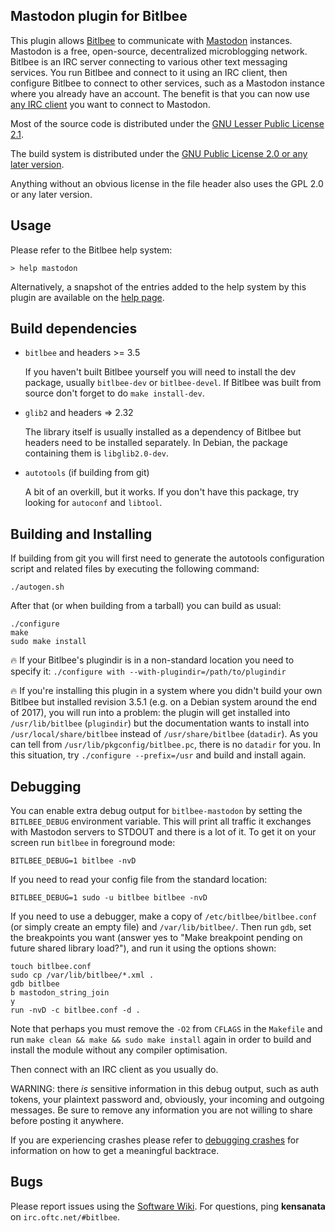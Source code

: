Mastodon plugin for Bitlbee
---------------------------

This plugin allows [Bitlbee](https://www.bitlbee.org/) to communicate
with [Mastodon](https://joinmastodon.org/) instances. Mastodon is a
free, open-source, decentralized microblogging network. Bitlbee is an
IRC server connecting to various other text messaging services. You
run Bitlbee and connect to it using an IRC client, then configure
Bitlbee to connect to other services, such as a Mastodon instance
where you already have an account. The benefit is that you can now use
[any IRC client](https://en.wikipedia.org/wiki/Comparison_of_Internet_Relay_Chat_clients)
you want to connect to Mastodon.

Most of the source code is distributed under the
[GNU Lesser Public License 2.1](https://www.gnu.org/licenses/old-licenses/lgpl-2.1.html#SEC1).

The build system is distributed under the 
[GNU Public License 2.0 or any later version](https://www.gnu.org/licenses/old-licenses/gpl-2.0.en.html#SEC1).

Anything without an obvious license in the file header also uses the
GPL 2.0 or any later version.

Usage
-----

Please refer to the Bitlbee help system:

```
> help mastodon
```

Alternatively, a snapshot of the entries added to the help system by
this plugin are available on the
[help page](https://alexschroeder.ch/cgit/bitlbee-mastodon/tree/doc/HELP.md#top).

Build dependencies
------------------

- `bitlbee` and headers >= 3.5

  If you haven't built Bitlbee yourself you will need to install the
  dev package, usually `bitlbee-dev` or `bitlbee-devel`. If Bitlbee
  was built from source don't forget to do `make install-dev`.

- `glib2` and headers => 2.32

  The library itself is usually installed as a dependency of Bitlbee
  but headers need to be installed separately. In Debian, the package
  containing them is `libglib2.0-dev`.

- `autotools` (if building from git)

  A bit of an overkill, but it works. If you don't have this package,
  try looking for `autoconf` and `libtool`.


Building and Installing
-----------------------

If building from git you will first need to generate the autotools
configuration script and related files by executing the following
command:

```
./autogen.sh
```

After that (or when building from a tarball) you can build as usual:

```
./configure
make
sudo make install
```

🔥 If your Bitlbee's plugindir is in a non-standard location you need to
specify it: `./configure with --with-plugindir=/path/to/plugindir`

🔥 If you're installing this plugin in a system where you didn't build
your own Bitlbee but installed revision 3.5.1 (e.g. on a Debian system
around the end of 2017), you will run into a problem: the plugin will
get installed into `/usr/lib/bitlbee` (`plugindir`) but the
documentation wants to install into `/usr/local/share/bitlbee` instead
of `/usr/share/bitlbee` (`datadir`). As you can tell from
`/usr/lib/pkgconfig/bitlbee.pc`, there is no `datadir` for you. In
this situation, try `./configure --prefix=/usr` and build and install
again.

Debugging
---------

You can enable extra debug output for `bitlbee-mastodon` by setting
the `BITLBEE_DEBUG` environment variable. This will print all traffic
it exchanges with Mastodon servers to STDOUT and there is a lot of it.
To get it on your screen run `bitlbee` in foreground mode:

```
BITLBEE_DEBUG=1 bitlbee -nvD
```

If you need to read your config file from the standard location:

```
BITLBEE_DEBUG=1 sudo -u bitlbee bitlbee -nvD
```

If you need to use a debugger, make a copy of
`/etc/bitlbee/bitlbee.conf` (or simply create an empty file) and
`/var/lib/bitlbee/`. Then run `gdb`, set the breakpoints you want
(answer yes to "Make breakpoint pending on future shared library
load?"), and run it using the options shown:

```
touch bitlbee.conf
sudo cp /var/lib/bitlbee/*.xml .
gdb bitlbee
b mastodon_string_join
y
run -nvD -c bitlbee.conf -d .
```

Note that perhaps you must remove the `-O2` from `CFLAGS` in the
`Makefile` and run `make clean && make && sudo make install` again in
order to build and install the module without any compiler
optimisation.

Then connect with an IRC client as you usually do.

WARNING: there *is* sensitive information in this debug output, such
as auth tokens, your plaintext password and, obviously, your incoming
and outgoing messages. Be sure to remove any information you are not
willing to share before posting it anywhere.

If you are experiencing crashes please refer to
[debugging crashes](https://wiki.bitlbee.org/DebuggingCrashes)
for information on how to get a meaningful backtrace.

Bugs
----

Please report issues using the
[Software Wiki](https://alexschroeder.ch/software/Bitlbee_Mastodon).
For questions, ping **kensanata** on `irc.oftc.net/#bitlbee`.
